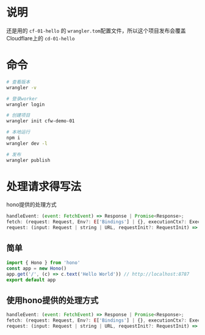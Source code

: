 # 说明

还是用的 `cf-01-hello` 的 `wrangler.tom`配置文件，所以这个项目发布会覆盖Cloudflare上的 `cd-01-hello`

# 命令

```bash
# 查看版本
wrangler -v

# 登录worker
wrangler login

# 创建项目
wrangler init cfw-demo-01

# 本地运行
npm i
wrangler dev -l

# 发布
wrangler publish
```

# 处理请求得写法

hono提供的处理方式

```js
handleEvent: (event: FetchEvent) => Response | Promise<Response>;
fetch: (request: Request, Env?: E['Bindings'] | {}, executionCtx?: ExecutionContext) => Response | Promise<Response>;
request: (input: Request | string | URL, requestInit?: RequestInit) => Promise<Response>;
```

## 简单

```js
import { Hono } from 'hono'
const app = new Hono()
app.get('/', (c) => c.text('Hello World')) // http://localhost:8787
export default app
```

## 使用hono提供的处理方式

```js
handleEvent: (event: FetchEvent) => Response | Promise<Response>;
fetch: (request: Request, Env?: E['Bindings'] | {}, executionCtx?: ExecutionContext) => Response | Promise<Response>;
request: (input: Request | string | URL, requestInit?: RequestInit) => Promise<Response>;
```
